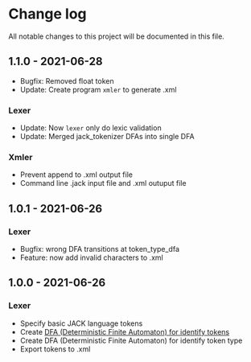 # Change log
All notable changes to this project will be documented in this file.

## 1.1.0 - 2021-06-28
- Bugfix: Removed float token
- Update: Create program `xmler` to generate .xml
### Lexer
  - Update: Now `lexer` only do lexic validation
  - Update: Merged jack_tokenizer DFAs into single DFA
### Xmler
  - Prevent append to .xml output file
  - Command line .jack input file and .xml outuput file

## 1.0.1 - 2021-06-26
### Lexer
  - Bugfix: wrong DFA transitions at token_type_dfa
  - Feature: now add invalid characters to .xml

## 1.0.0 - 2021-06-26
### Lexer
  - Specify basic JACK language tokens
  - Create [DFA (Deterministic Finite Automaton) for identify tokens](docs/jack-tokens-dfa.pdf)
  - Create DFA (Deterministic Finite Automaton) for identify token type
  - Export tokens to .xml